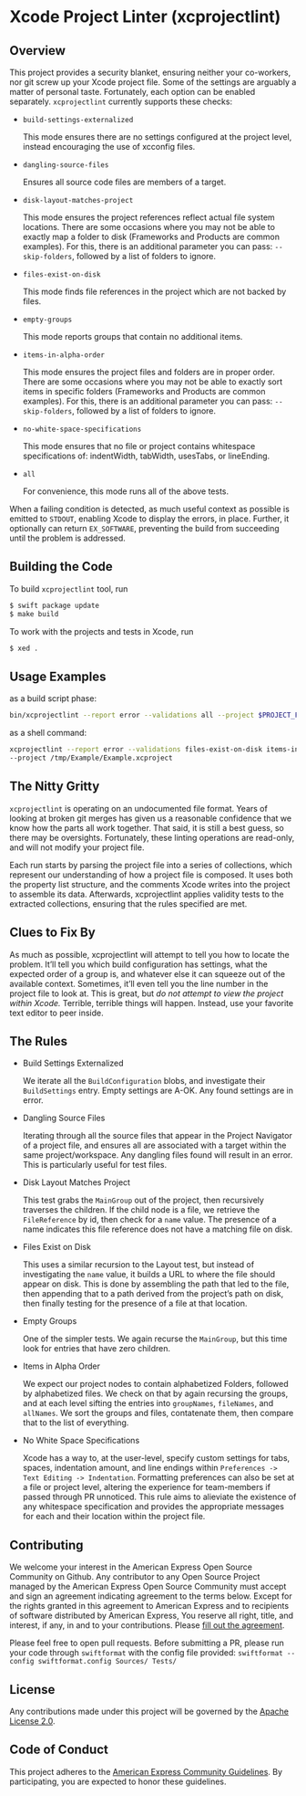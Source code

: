 # Xcode Project Linter (xcprojectlint)

## Overview

This project provides a security blanket, ensuring neither your co-workers, nor
git screw up your Xcode project file. Some of the settings are arguably a matter
of personal taste. Fortunately, each option can be enabled separately. `xcprojectlint`
currently supports these checks:

- `build-settings-externalized`

    This mode ensures there are no settings configured at the project level,
    instead encouraging the use of xcconfig files.
    
- `dangling-source-files`
    
    Ensures all source code files are members of a target.

- `disk-layout-matches-project`

    This mode ensures the project references reflect actual file system
    locations. There are some occasions where you may not be able to exactly map
    a folder to disk (Frameworks and Products are common examples). For this,
    there is an additional parameter you can pass: `--skip-folders`, followed by
    a list of folders to ignore.

- `files-exist-on-disk`

    This mode finds file references in the project which are not backed by files.

- `empty-groups`

    This mode reports groups that contain no additional items.

- `items-in-alpha-order`

    This mode ensures the project files and folders are in proper order. 
    There are some occasions where you may not be able to exactly sort items
    in specific folders (Frameworks and Products are common examples). For this,
    there is an additional parameter you can pass: `--skip-folders`, followed by
    a list of folders to ignore.

- `no-white-space-specifications`

    This mode ensures that no file or project contains whitespace specifications of:
    indentWidth, tabWidth, usesTabs, or lineEnding.

- `all`

    For convenience, this mode runs all of the above tests.

When a failing condition is detected, as much useful context as possible is
emitted to `STDOUT`, enabling Xcode to display the errors, in place. Further, it
optionally can return `EX_SOFTWARE`, preventing the build from succeeding until
the problem is addressed.

## Building the Code

To build `xcprojectlint` tool, run

``` bash
$ swift package update
$ make build
```

To work with the projects and tests in Xcode, run

``` bash
$ xed .
```

## Usage Examples

as a build script phase:

``` bash
bin/xcprojectlint --report error --validations all --project $PROJECT_FILE_PATH
```

as a shell command:

``` bash
xcprojectlint --report error --validations files-exist-on-disk items-in-alpha-order
--project /tmp/Example/Example.xcproject
```

## The Nitty Gritty

`xcprojectlint` is operating on an undocumented file format. Years of looking at broken
git merges has given us a reasonable confidence that we know how the parts all
work together. That said, it is still a best guess, so there may be oversights.
Fortunately, these linting operations are read-only, and will not modify your
project file.

Each run starts by parsing the project file into a series of collections, which
represent our understanding of how a project file is composed. It uses both the
property list structure, and the comments Xcode writes into the project to
assemble its data. Afterwards, xcprojectlint applies validity tests to the extracted
collections, ensuring that the rules specified are met.

## Clues to Fix By

As much as possible, xcprojectlint will attempt to tell you how to locate the problem.
It’ll tell you which build configuration has settings, what the expected order
of a group is, and whatever else it can squeeze out of the available context.
Sometimes, it’ll even tell you the line number in the project file to look at.
This is great, but *do not attempt to view the project within Xcode.* Terrible,
terrible things will happen. Instead, use your favorite text editor to peer
inside.

## The Rules

- Build Settings Externalized

    We iterate all the `BuildConfiguration` blobs, and investigate their
    `BuildSettings` entry. Empty settings are A-OK. Any found settings are in
    error.

- Dangling Source Files

    Iterating through all the source files that appear in the Project Navigator of
    a project file, and ensures all are associated with a target within the same
    project/workspace. Any dangling files found will result in an error. This is
    particularly useful for test files.

- Disk Layout Matches Project

    This test grabs the `MainGroup` out of the project, then recursively
    traverses the children. If the child node is a file, we retrieve the
    `FileReference` by id, then check for a `name` value. The presence of a name
    indicates this file reference does not have a matching file on disk.

- Files Exist on Disk

    This uses a similar recursion to the Layout test, but instead of
    investigating the `name` value, it builds a URL to where the file should
    appear on disk. This is done by assembling the path that led to the file,
    then appending that to a path derived from the project’s path on disk, then
    finally testing for the presence of a file at that location.

- Empty Groups

    One of the simpler tests. We again recurse the `MainGroup`, but this time
    look for entries that have zero children.

- Items in Alpha Order

    We expect our project nodes to contain alphabetized Folders, followed by
    alphabetized files. We check on that by again recursing the groups, and at
    each level sifting the entries into `groupNames`, `fileNames`, and
    `allNames`. We sort the groups and files, contatenate them, then compare
    that to the list of everything.

- No White Space Specifications

    Xcode has a way to, at the user-level, specify custom settings for tabs, spaces,
    indentation amount, and line endings within `Preferences -> Text Editing ->
    Indentation`.  Formatting preferences can also be set at a file or project level,
    altering the experience for team-members if passed through PR unnoticed.  This
    rule aims to alieviate the existence of any whitespace specification and provides
    the appropriate messages for each and their location within the project file.

## Contributing

We welcome your interest in the American Express Open Source Community on Github.
Any contributor to any Open Source Project managed by the American Express Open
Source Community must accept and sign an agreement indicating agreement to the
terms below. Except for the rights granted in this agreement to American Express
and to recipients of software distributed by American Express, You reserve all
right, title, and interest, if any, in and to your contributions. Please [fill
out the agreement](https://cla-assistant.io/americanexpress/xcprojectlint).

Please feel free to open pull requests.  Before submitting a PR, please run your
code through `swiftformat` with the config file provided:
`swiftformat --config swiftformat.config Sources/ Tests/`

## License

Any contributions made under this project will be governed by the [Apache License
2.0](./LICENSE.txt).

## Code of Conduct

This project adheres to the [American Express Community
Guidelines](./CODE_OF_CONDUCT.md).
By participating, you are expected to honor these guidelines.

